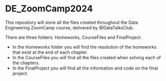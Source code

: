 # DE_ZoomCamp2024

This repository will store all the files created throughout the Data Engineering ZoomCamp course, delivered by @DataTalksClub.

There are three folders: Homeworks, CourseFiles and FinalProject. 

* In the Homeworks folder you will find the resolution of the homeworks that exist at the end of each chapter.
* In the CourseFiles you will find all the files created when solving each of the chapters.
* In the FinalProject you will find all the information and code on the final project.
